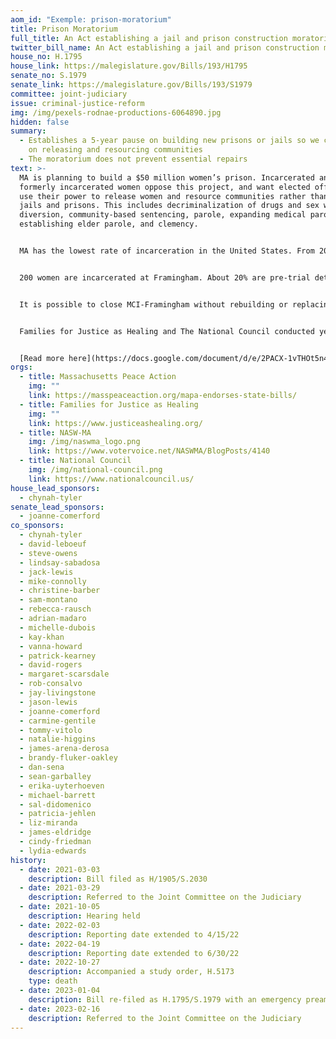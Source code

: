 ```yaml
---
aom_id: "Exemple: prison-moratorium"
title: Prison Moratorium
full_title: An Act establishing a jail and prison construction moratorium
twitter_bill_name: An Act establishing a jail and prison construction moratorium
house_no: H.1795
house_link: https://malegislature.gov/Bills/193/H1795
senate_no: S.1979
senate_link: https://malegislature.gov/Bills/193/S1979
committee: joint-judiciary
issue: criminal-justice-reform
img: /img/pexels-rodnae-productions-6064890.jpg
hidden: false
summary:
  - Establishes a 5-year pause on building new prisons or jails so we can focus
    on releasing and resourcing communities
  - The moratorium does not prevent essential repairs
text: >-
  MA is planning to build a $50 million women’s prison. Incarcerated and
  formerly incarcerated women oppose this project, and want elected officials to
  use their power to release women and resource communities rather than build
  jails and prisons. This includes decriminalization of drugs and sex work,
  diversion, community-based sentencing, parole, expanding medical parole,
  establishing elder parole, and clemency.


  MA has the lowest rate of incarceration in the United States. From 2014-2019, the incarcerated population in MA decreased by more than 20%. During that same time, spending on jails and prisons increased by 18%. It currently costs $235,000 per year to incarcerate one woman in Framingham. We invest $1.7 billion of public resources every year in a system that only causes further harm. Now is the moment to create what different looks like and make MA a model for the rest of the country. We must start by passing the Prison Moratorium, maximizing pathways to release, and investing in what communities need to thrive: housing, healing, treatment, transportation, education, childcare, and economic development.


  200 women are incarcerated at Framingham. About 20% are pre-trial detainees from Middlesex County, many held on bail they can’t afford. Incarcerated women are overwhelmingly survivors of violence and trauma. The vast majority of women in MCI-Framingham are mothers separated from their children. There are 7 women in their 70s and 10 women in their 60s in Framingham. Women are suffering from a range of significant illnesses and receiving inadequate healthcare from Wellpath. Women express a need for mental health care and treatment that cannot happen inside prison. Incarcerated women have hopes, plans, and so much to give. Women deserve better than prison.


  It is possible to close MCI-Framingham without rebuilding or replacing it, if we focus on pathways to release, alternatives to incarceration, and reinvesting in communities. Formerly incarcerated women are clear: there is no such thing as a safe or trauma-informed prison. DOC was cited by the Department of Justice for failure to provide adequate mental healthcare and conditions that violate the 8th amendment of the Constitution. DOC has failed to implement many changes required by the Criminal Justice Reform Act of 2018. A 2022 Prisoners’ Legal Services report documents incarcerated women’s experiences of rampant sexual abuse, violence, and dehumanization. A different building does not change the culture of DOC. A prime example of that is Souza-Baronowski. When it was newly built, Souza was touted as state of the art, yet is now the site of some of the worst abuses by DOC.


  Families for Justice as Healing and The National Council conducted years of participatory research with formerly incarcerated women about what they needed and dreamed about for their families and communities. Not a single woman said a new prison. The question in MA is not “do we want an old women’s prison or a new women’s prison” the question is “what else is possible beyond prison?”


  [Read more here](https://docs.google.com/document/d/e/2PACX-1vTHOt5n41_eiKRyRIUpM9v5JJo7VMdrbk8raJEkoq7Py32tAnclLoJ2D1S1z_8y0x_HaRld90jUfq__/pub?urp=gmail_link).
orgs:
  - title: Massachusetts Peace Action
    img: ""
    link: https://masspeaceaction.org/mapa-endorses-state-bills/
  - title: Families for Justice as Healing
    img: ""
    link: https://www.justiceashealing.org/
  - title: NASW-MA
    img: /img/naswma_logo.png
    link: https://www.votervoice.net/NASWMA/BlogPosts/4140
  - title: National Council
    img: /img/national-council.png
    link: https://www.nationalcouncil.us/
house_lead_sponsors:
  - chynah-tyler
senate_lead_sponsors:
  - joanne-comerford
co_sponsors:
  - chynah-tyler
  - david-leboeuf
  - steve-owens
  - lindsay-sabadosa
  - jack-lewis
  - mike-connolly
  - christine-barber
  - sam-montano
  - rebecca-rausch
  - adrian-madaro
  - michelle-dubois
  - kay-khan
  - vanna-howard
  - patrick-kearney
  - david-rogers
  - margaret-scarsdale
  - rob-consalvo
  - jay-livingstone
  - jason-lewis
  - joanne-comerford
  - carmine-gentile
  - tommy-vitolo
  - natalie-higgins
  - james-arena-derosa
  - brandy-fluker-oakley
  - dan-sena
  - sean-garballey
  - erika-uyterhoeven
  - michael-barrett
  - sal-didomenico
  - patricia-jehlen
  - liz-miranda
  - james-eldridge
  - cindy-friedman
  - lydia-edwards
history:
  - date: 2021-03-03
    description: Bill filed as H/1905/S.2030
  - date: 2021-03-29
    description: Referred to the Joint Committee on the Judiciary
  - date: 2021-10-05
    description: Hearing held
  - date: 2022-02-03
    description: Reporting date extended to 4/15/22
  - date: 2022-04-19
    description: Reporting date extended to 6/30/22
  - date: 2022-10-27
    description: Accompanied a study order, H.5173
    type: death
  - date: 2023-01-04
    description: Bill re-filed as H.1795/S.1979 with an emergency preamble
  - date: 2023-02-16
    description: Referred to the Joint Committee on the Judiciary
---
```

